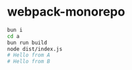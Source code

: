# webpack-monorepo

```bash
bun i
cd a
bun run build
node dist/index.js
# Hello from A
# Hello from B
```
